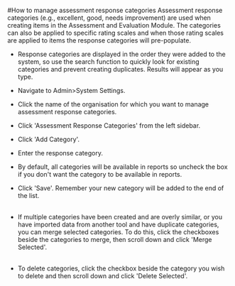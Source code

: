 #How to manage assessment response categories
Assessment response categories (e.g., excellent, good, needs improvement) are used when creating items in the Assessment and Evaluation Module.  The categories can also be applied to specific rating scales and when those rating scales are applied to items the response categories will pre-populate.

* Response categories are displayed in the order they were added to the system, so use the search function to quickly look for existing categories and prevent creating duplicates.  Results will appear as you type.

* Navigate to Admin>System Settings.
* Click the name of the organisation for which you want to manage assessment response categories.
* Click 'Assessment Response Categories' from the left sidebar.
* Click 'Add Category'.
* Enter the response category.  
* By default, all categories will be available in reports so uncheck the box if you don't want the category to be available in reports.  
* Click 'Save'.  Remember your new category will be added to the end of the list.  
&nbsp;
* If multiple categories have been created and are overly similar, or you have imported data from another tool and have duplicate categories, you can merge selected categories. To do this, click the checkboxes beside the categories to merge, then scroll down and click 'Merge Selected'.  
&nbsp;
* To delete categories, click the checkbox beside the category you wish to delete and then scroll down and click 'Delete Selected'.
